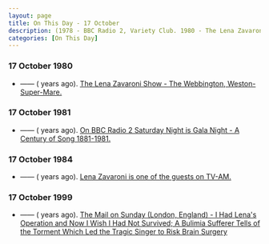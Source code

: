 ```yaml
---
layout: page
title: On This Day - 17 October
description: (1978 - BBC Radio 2, Variety Club. 1980 - The Lena Zavaroni Show - The Webbington, Weston-Super-Mare. 1981 - BBC Radio 2,  A Century Of Song - The Royal Albert Hall, London, 1984 - TV-am.
categories: [On This Day]
---
```


### 17 October 1980
* —— (<span id="age1"></span> years ago). [The Lena Zavaroni Show - The Webbington, Weston-Super-Mare.](/theatre/the%20webbington/1980/10/17/the-lena-zavaroni-show.html)

### 17 October 1981
* —— (<span id="age2"></span> years ago). [On BBC Radio 2 Saturday Night is Gala Night - A Century of Song 1881-1981.](/bbc%20radio%202/1981/10/17/saturday-night-is-gala-night.html)

### 17 October 1984
* —— (<span id="age3"></span> years ago). [Lena Zavaroni is one of the guests on TV-AM.](/itv/1984/10/17/tv-am.html)

### 17 October 1999
* —— (<span id="age4"></span> years ago). [The Mail on Sunday (London, England) - I Had Lena's Operation and Now I Wish I Had Not Survived; A Bulimia Sufferer Tells of the Torment Which Led the Tragic Singer to Risk Brain Surgery](https://www.questia.com/article/1G1-109708790/i-had-lena-s-operation-and-now-i-wish-i-had-not-survived)

<!-- Script for calculating number of years ago -->
<script>

var dob = '19801017';
var year = Number(dob.substr(0, 4));
var month = Number(dob.substr(4, 2)) - 1;
var day = Number(dob.substr(6, 2));
var today = new Date();
var age1 = today.getFullYear() - year;
if (today.getMonth() < month || (today.getMonth() == month && today.getDate() < day)) {
age1--;
}
document.getElementById("age1").innerHTML=age1;

var dob = '19811017';
var year = Number(dob.substr(0, 4));
var month = Number(dob.substr(4, 2)) - 1;
var day = Number(dob.substr(6, 2));
var today = new Date();
var age2 = today.getFullYear() - year;
if (today.getMonth() < month || (today.getMonth() == month && today.getDate() < day)) {
age2--;
}
document.getElementById("age2").innerHTML=age2;

var dob = '19841017';
var year = Number(dob.substr(0, 4));
var month = Number(dob.substr(4, 2)) - 1;
var day = Number(dob.substr(6, 2));
var today = new Date();
var age3 = today.getFullYear() - year;
if (today.getMonth() < month || (today.getMonth() == month && today.getDate() < day)) {
age3--;
}
document.getElementById("age3").innerHTML=age3;

var dob = '19991017';
var year = Number(dob.substr(0, 4));
var month = Number(dob.substr(4, 2)) - 1;
var day = Number(dob.substr(6, 2));
var today = new Date();
var age4 = today.getFullYear() - year;
if (today.getMonth() < month || (today.getMonth() == month && today.getDate() < day)) {
age4--;
}
document.getElementById("age4").innerHTML=age4;
</script>

